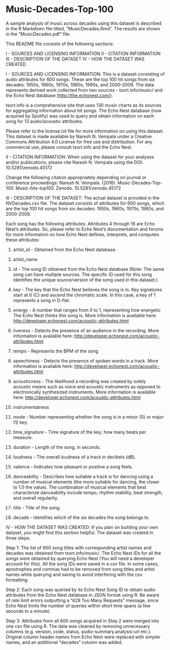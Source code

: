 # Music-Decades-Top-100

A sample analysis of music across decades using this dataset is described in the R Markdown file titled, “MusicDecades.Rmd”. The results are shown in the “MusicDecades.pdf” file. 

This README file consists of the following sections:

I   - SOURCES AND LICENSING INFORMATION
II  - CITATION INFORMATION
III - DESCRIPTION OF THE DATASET
IV  - HOW THE DATASET WAS CREATED

I - SOURCES AND LICENSING INFORMATION:
This is a dataset consisting of audio attributes for 600 songs. These are the top 100 hit songs from six decades: 1950s, 1960s, 1970s, 1980s, 1990s, and 2000-2009. The data represents derived work collected from two sources - tsort.info/music/ and the Echo Nest database (http://the.echonest.com/). 

tsort.info is a comprehensive site that uses 130 music charts as its sources for aggregating information about hit songs. The Echo Nest database (now acquired by Spotify) was used to query and obtain information on each song for 13 audio/acoustic attributes.

Please refer to the license.txt file for more information on using this dataset. This dataset is made available by Naresh N. Vempala under a Creative Commons Attribution 4.0 License for free use and distribution. For any commercial use, please consult tsort.info and the Echo Nest. 

II - CITATION INFORMATION:
When using the dataset for your analyses and/or publications, please cite Naresh N. Vempala using the DOI: 10.5281/zenodo.45172

Change the following citation appropriately depending on journal or conference proceedings:
Naresh N. Vempala. (2016). Music-Decades-Top-100: Music-hits-top100. Zenodo. 10.5281/zenodo.45172


III - DESCRIPTION OF THE DATASET:
The actual dataset is provided in the NVDecades.csv file. The dataset consists of attributes for 600 songs, which are the top 100 hit songs from six decades: 1950s, 1960s, 1970s, 1980s, and 2000-2009. 

Each song has the following attributes. Attributes 4 through 16 are Echo Nest’s attributes. So, please refer to Echo Nest’s documentation and forums for more information on how Echo Nest defines, interprets, and computes these attributes:

1. artist_id - Obtained from the Echo Nest database.

2. artist_name

3. id - The song ID obtained from the Echo Nest database (Note: The same song can have multiple sources. The specific ID used for this song identifies the unique source/version of the song used in this dataset.)

4. key - The key that the Echo Nest believes the song is in. Key signatures start at 0 (C) and ascend the chromatic scale. In this case, a key of 1 represents a song in D-flat.

5. energy - A number that ranges from 0 to 1, representing how energetic The Echo Nest thinks this song is. More information is available here: http://developer.echonest.com/acoustic-attributes.html

6. liveness - Detects the presence of an audience in the recording. More information is available here: http://developer.echonest.com/acoustic-attributes.html

7. tempo - Represents the BPM of the song

8. speechiness - Detects the presence of spoken words in a track. More information is available here: http://developer.echonest.com/acoustic-attributes.html

9. acousticness - The likelihood a recording was created by solely acoustic means such as voice and acoustic instruments as opposed to electronically synthesized instruments. More information is available here: http://developer.echonest.com/acoustic-attributes.html

10. instrumentalness

11. mode - Number representing whether the song is in a minor (0) or major (1) key.

12. time_signature - Time signature of the key; how many beats per measure.

13. duration - Length of the song, in seconds.

14. loudness - The overall loudness of a track in decibels (dB).

15. valence - Indicates how pleasant or positive a song feels.

16. danceability - Describes how suitable a track is for dancing using a number of musical elements (the more suitable for dancing, the closer to 1.0 the value). The combination of musical elements that best characterize danceability include tempo, rhythm stability, beat strength, and overall regularity.

17. title - Title of the song.

18. decade - Identifies which of the six decades the song belongs to.


IV - HOW THE DATASET WAS CREATED:
If you plan on building your own dataset, you might find this section helpful. 
The dataset was created in three steps.

Step 1: The list of 600 song titles with corresponding artist names and decades was obtained from tsort.info/music/. The Echo Nest IDs for all the songs were obtained by querying Echo Nest (You will need a developer account for this). All the song IDs were saved in a csv file. In some cases, apostrophes and commas had to be removed from song titles and artist names while querying and saving to avoid interfering with the csv formatting.

Step 2: Each song was queried by its Echo Nest Song ID to obtain audio attributes from the Echo Nest database in JSON format using R. Be aware of rate limit errors outputting a “429 Too Many Requests” message, since Echo Nest limits the number of queries within short time spans (a few seconds to a minute).

Step 3: Attributes from all 600 songs acquired in Step 2 were merged into one csv file using R. The data was cleaned by removing unnecessary columns (e.g. version, code, status, audio-summary.analysis-url etc.). Original column header names from Echo Nest were replaced with simpler names, and an additional “decades” column was added.
